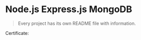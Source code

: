 # Node.js Express.js MongoDB
>Every project has its own README file with information.

Certificate: 
